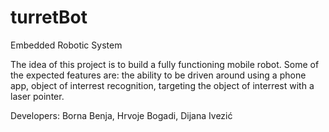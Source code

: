 # turretBot

Embedded Robotic System

The idea of this project is to build a fully functioning mobile robot. 
Some of the expected features are: the ability to be driven around using a phone app, object of interrest recognition, targeting the object of interrest with a laser pointer.

Developers: Borna Benja, Hrvoje Bogadi, Dijana Ivezić
